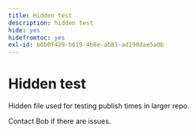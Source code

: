 ```yaml
---
title: Hidden test
description: hidden test
hide: yes
hidefromtoc: yes
exl-id: b6b0f429-b619-4b8e-ab81-ad190dae5a0b
---
```

# Hidden test

Hidden file used for testing publish times in larger repo.

Contact Bob if there are issues.
